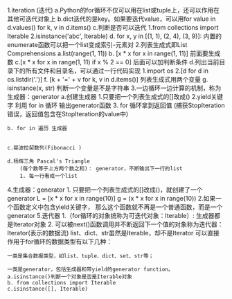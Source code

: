 1.iteration (迭代)
	a.Python的for循环不仅可以用在list或tuple上，还可以作用在其他可迭代对象上
	b.dict迭代的是key。如果要迭代value，可以用for value in d.values()
		for k, v in d.items()
	c.判断是否可以迭代
		1.from collections import Iterable
		2.isinstance('abc', Iterable)
	d. for x, y in [(1, 1), (2, 4), (3, 9)]:
 		内置的enumerate函数可以把一个list变成索引-元素对
2.列表生成式即List Comprehensions
	a.list(range(1, 11))
	b. [x * x for x in range(1, 11)]             前面要生成数
	c.[x * x for x in range(1, 11) if x % 2 == 0] 后面可以加判断条件
	d.列出当前目录下的所有文件和目录名，可以通过一行代码实现
		1.import os 
		2.[d for d in os.listdir('.')]
	f. [k + '=' + v for k, v in d.items()]      列表生成式用两个变量
	g. isinstance(x, str) 判断一个变量是不是字符串
3.一边循环一边计算的机制，称为生成器：generator
	a.创建生成器
		1.只要把一个列表生成式的[]改成()
		2.yield关键字
			利用 for in 循环 输出generator函数
		3. for 循环拿到返回值 
			(捕获StopIteration错误，返回值包含在StopIteration的value中)


	b. for in 遍历 生成器


	c.斐波拉契数列(Fibonacci )

	d.杨辉三角 Pascal's Triangle
		(每个数等于上方两个数之和)： generator，不断输出下一行的list
		1. 每一行看成一个list

4.生成器：generator
	1. 只要把一个列表生成式的[]改成()，就创建了一个generator
		L = [x * x for x in range(10)]
		g = (x * x for x in range(10))
	2.如果一个函数定义中包含yield关键字，
	  那么这个函数就不再是一个普通函数，而是一个generator
5.迭代器 
	1.（for循环的对象统称为可迭代对象：Iterable）: 生成器都是Iterator对象
	2. 可以被next()函数调用并不断返回下一个值的对象称为迭代器：Iterator(表示的数据流)
		list、dict、str虽然是Iterable，却不是Iterator
	可以直接作用于for循环的数据类型有以下几种：

	一类是集合数据类型，如list、tuple、dict、set、str等；

	一类是generator，包括生成器和带yield的generator function。
	a.isinstance()判断一个对象是否是Iterable对象
	b. from collections import Iterable
	c.isinstance([], Iterable)
